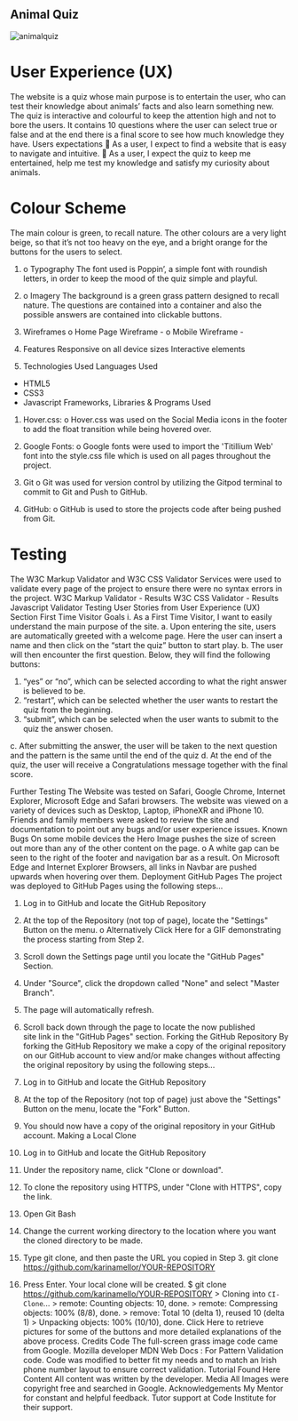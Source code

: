 ## Animal Quiz


![animalquiz](https://user-images.githubusercontent.com/74268139/229287653-b9d96162-84e5-4843-be5f-1ce6c428cf17.jpg)

#  User Experience (UX)

The website is a quiz whose main purpose is to entertain the user, who can test their knowledge about
animals’ facts and also learn something new. The quiz is interactive and colourful to keep the attention
high and not to bore the users. It contains 10 questions where the user can select true or false and at the end
there is a final score to see how much knowledge they have.
Users expectations
 As a user, I expect to find a website that is easy to navigate and intuitive.
 As a user, I expect the quiz to keep me entertained, help me test my knowledge and satisfy my
curiosity about animals.


 #   Colour Scheme

The main colour is green, to recall nature. The other colours are a very light
beige, so that it’s not too heavy on the eye, and a bright orange for the buttons for
the users to select.

1. o Typography
 The font used is Poppin’, a simple font with roundish letters, in order to keep the
mood of the quiz simple and playful.

2. o Imagery
The background is a green grass pattern designed to recall nature.
 The questions are contained into a container and also the possible answers are
contained into clickable buttons.

3. Wireframes
o Home Page Wireframe -
o Mobile Wireframe - 

4. Features
 Responsive on all device sizes
 Interactive elements

5. Technologies Used
Languages Used
-  HTML5
-  CSS3
 - Javascript
Frameworks, Libraries &amp; Programs Used
1. Hover.css:
o Hover.css was used on the Social Media icons in the footer to add the float transition
while being hovered over.

2. Google Fonts:
o Google fonts were used to import the &#39;Titillium Web&#39; font into the style.css file which is
used on all pages throughout the project.

3. Git
o Git was used for version control by utilizing the Gitpod terminal to commit to Git and
Push to GitHub.

4. GitHub:
o GitHub is used to store the projects code after being pushed from Git.

# Testing

The W3C Markup Validator and W3C CSS Validator Services were used to validate every page of the
project to ensure there were no syntax errors in the project.
 W3C Markup Validator - Results
 W3C CSS Validator - Results
 Javascript Validator
Testing User Stories from User Experience (UX) Section
First Time Visitor Goals
i. As a First Time Visitor, I want to easily understand the main purpose of the site.
a. Upon entering the site, users are automatically greeted with a welcome page.
Here the user can insert a name and then click on the “start the quiz” button to
start play.
b. The user will then encounter the first question. Below, they will find the
following buttons:
1. “yes” or “no”, which can be selected according to what the right answer
is believed to be.
2. “restart”, which can be selected whether the user wants to restart the
quiz from the beginning.
3. “submit”, which can be selected when the user wants to submit to the
quiz the answer chosen.

c. After submitting the answer, the user will be taken to the next question and the
pattern is the same until the end of the quiz
d. At the end of the quiz, the user will receive a Congratulations message together
with the final score.

Further Testing
The Website was tested on Safari, Google Chrome, Internet Explorer, Microsoft Edge and Safari
browsers.
The website was viewed on a variety of devices such as Desktop, Laptop, iPhoneXR and iPhone
10.
Friends and family members were asked to review the site and documentation to point out any
bugs and/or user experience issues.
Known Bugs
On some mobile devices the Hero Image pushes the size of screen out more than any of the other
content on the page.
o A white gap can be seen to the right of the footer and navigation bar as a result.
On Microsoft Edge and Internet Explorer Browsers, all links in Navbar are pushed upwards when
hovering over them.
Deployment
GitHub Pages
The project was deployed to GitHub Pages using the following steps...
1. Log in to GitHub and locate the GitHub Repository
2. At the top of the Repository (not top of page), locate the &quot;Settings&quot; Button on the menu.
o Alternatively Click Here for a GIF demonstrating the process starting from Step 2.
3. Scroll down the Settings page until you locate the &quot;GitHub Pages&quot; Section.
4. Under &quot;Source&quot;, click the dropdown called &quot;None&quot; and select &quot;Master Branch&quot;.
5. The page will automatically refresh.
6. Scroll back down through the page to locate the now published site link in the &quot;GitHub Pages&quot;
section.
Forking the GitHub Repository
By forking the GitHub Repository we make a copy of the original repository on our GitHub account to
view and/or make changes without affecting the original repository by using the following steps...
1. Log in to GitHub and locate the GitHub Repository
2. At the top of the Repository (not top of page) just above the &quot;Settings&quot; Button on the menu, locate
the &quot;Fork&quot; Button.
3. You should now have a copy of the original repository in your GitHub account.
Making a Local Clone

1. Log in to GitHub and locate the GitHub Repository
2. Under the repository name, click &quot;Clone or download&quot;.
3. To clone the repository using HTTPS, under &quot;Clone with HTTPS&quot;, copy the link.
4. Open Git Bash
5. Change the current working directory to the location where you want the cloned directory to be
made.
6. Type git clone, and then paste the URL you copied in Step 3.
 git clone https://github.com/karinamellor/YOUR-REPOSITORY
7. Press Enter. Your local clone will be created.
$ git clone https://github.com/karinamello/YOUR-REPOSITORY
&gt; Cloning into `CI-Clone`...
&gt; remote: Counting objects: 10, done.
&gt; remote: Compressing objects: 100% (8/8), done.
&gt; remove: Total 10 (delta 1), reused 10 (delta 1)
&gt; Unpacking objects: 100% (10/10), done.
Click Here to retrieve pictures for some of the buttons and more detailed explanations of the above
process.
Credits
Code
The full-screen grass image code came from Google.
 Mozilla developer
 MDN Web Docs : For Pattern Validation code. Code was modified to better fit my needs and to
match an Irish phone number layout to ensure correct validation. Tutorial Found Here
Content
 All content was written by the developer.
Media
 All Images were copyright free and searched in Google.
Acknowledgements
 My Mentor for constant and helpful feedback.
 Tutor support at Code Institute for their support.